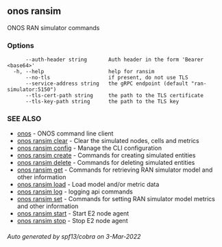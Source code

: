 ## onos ransim

ONOS RAN simulator commands

### Options

```
      --auth-header string       Auth header in the form 'Bearer <base64>'
  -h, --help                     help for ransim
      --no-tls                   if present, do not use TLS
      --service-address string   the gRPC endpoint (default "ran-simulator:5150")
      --tls-cert-path string     the path to the TLS certificate
      --tls-key-path string      the path to the TLS key
```

### SEE ALSO

* [onos](onos.md)	 - ONOS command line client
* [onos ransim clear](onos_ransim_clear.md)	 - Clear the simulated nodes, cells and metrics
* [onos ransim config](onos_ransim_config.md)	 - Manage the CLI configuration
* [onos ransim create](onos_ransim_create.md)	 - Commands for creating simulated entities
* [onos ransim delete](onos_ransim_delete.md)	 - Commands for deleting simulated entities
* [onos ransim get](onos_ransim_get.md)	 - Commands for retrieving RAN simulator model and other information
* [onos ransim load](onos_ransim_load.md)	 - Load model and/or metric data
* [onos ransim log](onos_ransim_log.md)	 - logging api commands
* [onos ransim set](onos_ransim_set.md)	 - Commands for setting RAN simulator model metrics and other information
* [onos ransim start](onos_ransim_start.md)	 - Start E2 node agent
* [onos ransim stop](onos_ransim_stop.md)	 - Stop E2 node agent

###### Auto generated by spf13/cobra on 3-Mar-2022
